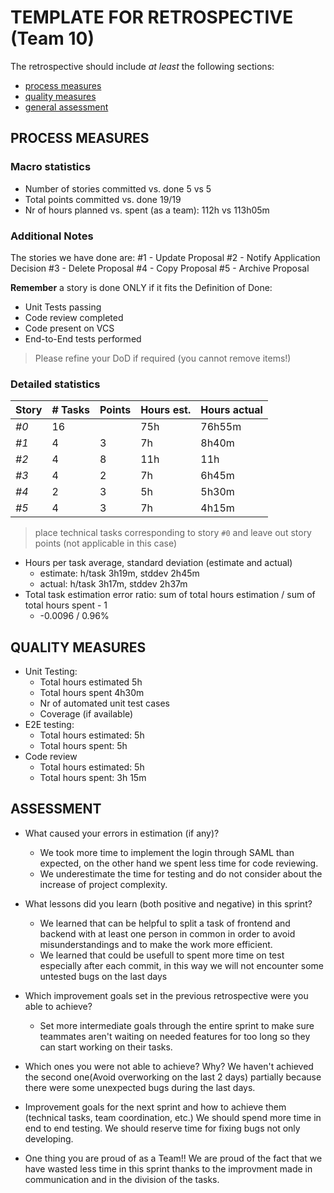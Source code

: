 TEMPLATE FOR RETROSPECTIVE (Team 10)
=====================================

The retrospective should include _at least_ the following
sections:

- [process measures](#process-measures)
- [quality measures](#quality-measures)
- [general assessment](#assessment)

## PROCESS MEASURES 

### Macro statistics

- Number of stories committed vs. done   5 vs 5
- Total points committed vs. done  19/19
- Nr of hours planned vs. spent (as a team): 112h vs 113h05m

### Additional Notes
The stories we have done are:
#1 - Update Proposal
#2 - Notify Application Decision
#3 - Delete Proposal
#4 - Copy Proposal
#5 - Archive Proposal

**Remember** a story is done ONLY if it fits the Definition of Done:
 
- Unit Tests passing
- Code review completed
- Code present on VCS
- End-to-End tests performed

> Please refine your DoD if required (you cannot remove items!) 

### Detailed statistics

| Story  | # Tasks   | Points | Hours est. | Hours actual |
|--------|-----------|--------|------------|--------------|
| _#0_   |    16     |        |     75h    |   76h55m     |
| _#1_   |    4      |   3    |     7h     |    8h40m     |
| _#2_   |    4      |   8    |     11h    |     11h      |
| _#3_   |    4      |   2    |     7h     |    6h45m     |
| _#4_   |    2      |   3    |     5h     |    5h30m     |
| _#5_   |    4      |   3    |     7h     |    4h15m     |
   

> place technical tasks corresponding to story `#0` and leave out story points (not applicable in this case)

- Hours per task average, standard deviation (estimate and actual)
    - estimate: h/task 3h19m, stddev 2h45m
    - actual: h/task 3h17m, stddev 2h37m
- Total task estimation error ratio: sum of total hours estimation / sum of total hours spent - 1
    - -0.0096 / 0.96%

  
## QUALITY MEASURES 

- Unit Testing:
  - Total hours estimated 5h
  - Total hours spent 4h30m
  - Nr of automated unit test cases 
  - Coverage (if available)
- E2E testing:
  - Total hours estimated: 5h
  - Total hours spent: 5h
- Code review 
  - Total hours estimated: 5h
  - Total hours spent: 3h 15m
  


## ASSESSMENT

- What caused your errors in estimation (if any)? 
  - We took more time to implement the login through SAML than expected, on the other hand we spent less time for code reviewing.
  - We underestimate the time for testing and do not consider about the increase of project complexity.

- What lessons did you learn (both positive and negative) in this sprint? 
  - We learned that can be helpful to split a task of frontend and backend with at least one person in common in order to avoid misunderstandings and to make the work more efficient.
  - We learned that could be usefull to spent more time on test especially after each commit, in this way we will not encounter some untested  bugs on the last days 

- Which improvement goals set in the previous retrospective were you able to achieve? 

  - Set more intermediate goals through the entire sprint to make sure teammates aren't waiting on needed features for too long so they can start working on their tasks.
  
  
- Which ones you were not able to achieve? Why?
  We haven't achieved the second one(Avoid overworking on the last 2 days) partially because there were some unexpected bugs during the last days. 
  
- Improvement goals for the next sprint and how to achieve them (technical tasks, team coordination, etc.)
  We should spend more time in end to end testing.
  We should reserve time for fixing bugs not only developing.

- One thing you are proud of as a Team!!
  We are proud of the fact that we have wasted less time in this sprint thanks to the improvment made in communication and in the division of the tasks. 